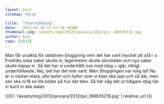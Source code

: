 ```yaml
---
layout: post
sitemap: false

title:  "Storstädning"
date:   2012-01-28 17:51:36 +0100
thumbnail-img: /assets/img/2012/january/2012/pic_186635219.jpg
author: Eva
tags: [2012]
---
```


Man får ursäkta för utebliven bloggning men det har varit mycket att stå i :s Fredriks sista saker skulle in, lägenheten skulle storstäder och nya saker skulle köpas in. Så det har vi underhållt oss med idag + igår, riktigt underhållande. Nej, det har det inte varit. Men Shoppingen var rolig iaf! Nu är vi nästan klara, alla tavlor och hyllor som vi köpt ska upp och så där, men sen ska ni få se lite bilder på hur det blev. Så här såg det ut tidigare idag när vi burit in alla saker.

![]({{ '/assets/img/2012/january/2012/pic_186635219.jpg'  | relative_url }})

